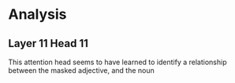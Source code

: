 # Analysis

## Layer 11 Head 11
This attention head seems to have learned to identify a relationship between the masked adjective, and the noun 